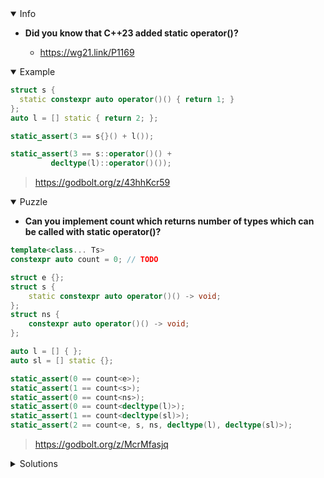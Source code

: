 <details open><summary>Info</summary><p>

* **Did you know that C++23 added static operator()?**

  * https://wg21.link/P1169

</p></details><details open><summary>Example</summary><p>

```cpp
struct s {
  static constexpr auto operator()() { return 1; }
};
auto l = [] static { return 2; };

static_assert(3 == s{}() + l());

static_assert(3 == s::operator()() +
         decltype(l)::operator()());
```

> https://godbolt.org/z/43hhKcr59

</p></details><details open><summary>Puzzle</summary><p>

* **Can you implement count which returns number of types which can be called with static operator()?**

```cpp
template<class... Ts>
constexpr auto count = 0; // TODO

struct e {};
struct s {
    static constexpr auto operator()() -> void;
};
struct ns {
    constexpr auto operator()() -> void;
};

auto l = [] { };
auto sl = [] static {};

static_assert(0 == count<e>);
static_assert(1 == count<s>);
static_assert(0 == count<ns>);
static_assert(0 == count<decltype(l)>);
static_assert(1 == count<decltype(sl)>);
static_assert(2 == count<e, s, ns, decltype(l), decltype(sl)>);
```

> https://godbolt.org/z/McrMfasjq

</p></details><details><summary>Solutions</summary><p>

```c++
template<class... Ts>
constexpr auto count = (requires { (void*)&Ts::operator(); } + ... + 0);
```

> https://godbolt.org/z/Td6zxxaoM

```c++
template<class... Ts>
constexpr auto count = (0 + ... + requires{Ts::operator();});
```

> https://godbolt.org/z/P74br35qh
